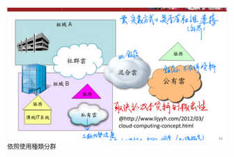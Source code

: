 ![../附件/Pasted image 20231016003027.png](https://github.com/baiyanchen8/obsidian-ware-house/blob/275f81862222ed3959c87a12c5763b0be2d98e17/%E8%A8%88%E7%B5%84/%E9%99%84%E4%BB%B6/Pasted%20image%2020231016003027.png)
依照使用種類分群
